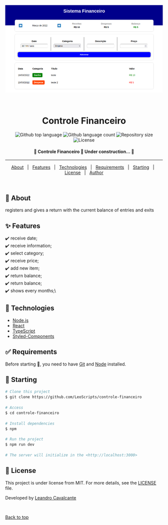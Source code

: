 <div align="center" id="top">
  <img src="./preview/preview.png" alt="Controle Financeiro" />

  &#xa0;

  <!-- <a href="https://controlefinanceiro.netlify.app">Demo</a> -->
</div>

<h1 align="center">Controle Financeiro</h1>

<p align="center">
  <img alt="Github top language" src="https://img.shields.io/github/languages/top/LeoScripts/controle-financeiro?color=darkblue">

  <img alt="Github language count" src="https://img.shields.io/github/languages/count/LeoScripts/controle-financeiro?color=darkblue">

  <img alt="Repository size" src="https://img.shields.io/github/repo-size/LeoScripts/controle-financeiro?color=darkblue">

  <img alt="License" src="https://img.shields.io/github/license/LeoScripts/controle-financeiro?color=darkblue">


</p>

 <h4 align="center">
	🚧  Controle Financeiro 🚀 Under construction...  🚧
</h4>

<hr>

<p align="center">
  <a href="#dart-about">About</a> &#xa0; | &#xa0;
  <a href="#sparkles-features">Features</a> &#xa0; | &#xa0;
  <a href="#rocket-technologies">Technologies</a> &#xa0; | &#xa0;
  <a href="#white_check_mark-requirements">Requirements</a> &#xa0; | &#xa0;
  <a href="#checkered_flag-starting">Starting</a> &#xa0; | &#xa0;
  <a href="#memo-license">License</a> &#xa0; | &#xa0;
  <a href="https://github.com/LeoScripts" target="_blank">Author</a>
</p>

<br>

## :dart: About ##

registers and gives a return with the current balance of entries and exits

## :sparkles: Features ##

:heavy_check_mark:  receive date;\
:heavy_check_mark: receive information;\
:heavy_check_mark: select category;\
:heavy_check_mark: receive price;\
:heavy_check_mark: add new item;\
:heavy_check_mark: return balance;\
:heavy_check_mark: return balance;\
:heavy_check_mark: shows every months;\


## :rocket: Technologies ##


- [Node.js](https://nodejs.org/en/)
- [React](https://pt-br.reactjs.org/)
- [TypeScript](https://www.typescriptlang.org/)
- [Styled-Components](https://styled-components.com/)

## :white_check_mark: Requirements ##

Before starting :checkered_flag:, you need to have [Git](https://git-scm.com) and [Node](https://nodejs.org/en/) installed.

## :checkered_flag: Starting ##

```bash
# Clone this project
$ git clone https://github.com/LeoScripts/controle-financeiro

# Access
$ cd controle-financeiro

# Install dependencies
$ npm

# Run the project
$ npm run dev

# The server will initialize in the <http://localhost:3000>
```

## :memo: License ##

This project is under license from MIT. For more details, see the [LICENSE](LICENSE.md) file.


Developed by <a href="https://github.com/LeoScripts}" target="_blank">Leandro Cavalcante</a>

&#xa0;

<a href="#top">Back to top</a>
